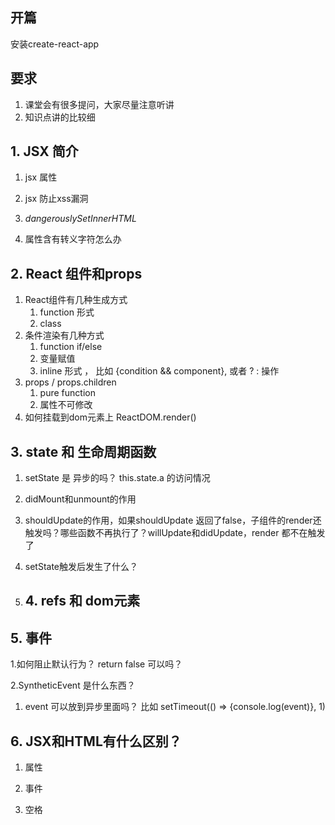 ## 开篇

安装create-react-app



## 要求

1. 课堂会有很多提问，大家尽量注意听讲
2. 知识点讲的比较细

## 

## 1. JSX 简介

1. jsx 属性 
2. jsx 防止xss漏洞
3. _dangerouslySetInnerHTML_

4. 属性含有转义字符怎么办

## 2. React 组件和props

1. React组件有几种生成方式
   1. function 形式
   2. class
2. 条件渲染有几种方式
   1. function if/else
   2. 变量赋值
   3. inline 形式 ， 比如 {condition && component}, 或者 ? : 操作
3. props / props.children
   1. pure function
   2. 属性不可修改
4. 如何挂载到dom元素上 ReactDOM.render\(\)

## 3. state 和 生命周期函数

1. setState 是 异步的吗？ this.state.a 的访问情况

2. didMount和unmount的作用

3. shouldUpdate的作用，如果shouldUpdate 返回了false，子组件的render还触发吗？哪些函数不再执行了？willUpdate和didUpdate，render 都不在触发了

4. setState触发后发生了什么？

5. ## 4. refs 和 dom元素

## 5. 事件

1.如何阻止默认行为？ return false 可以吗？

2.SyntheticEvent 是什么东西？

1. event 可以放到异步里面吗？  比如 setTimeout\(\(\) =&gt; {console.log\(event\)}, 1\)

## 6. JSX和HTML有什么区别？

1. 属性

2. 事件

3. 空格



